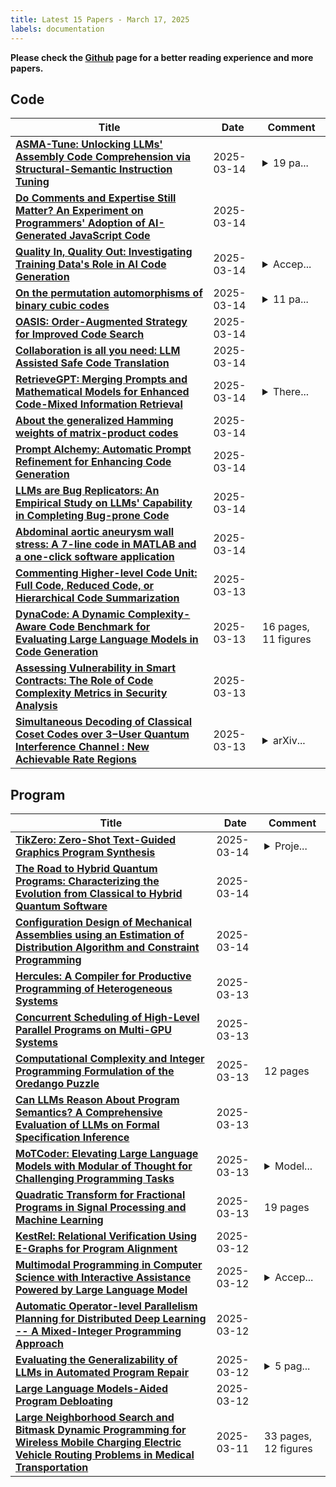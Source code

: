 ```yaml
---
title: Latest 15 Papers - March 17, 2025
labels: documentation
---
```

**Please check the [Github](https://github.com/zezhishao/MTS_Daily_ArXiv) page for a better reading experience and more papers.**

## Code
| **Title** | **Date** | **Comment** |
| --- | --- | --- |
| **[ASMA-Tune: Unlocking LLMs' Assembly Code Comprehension via Structural-Semantic Instruction Tuning](http://arxiv.org/abs/2503.11617v1)** | 2025-03-14 | <details><summary>19 pa...</summary><p>19 pages, multiple figures</p></details> |
| **[Do Comments and Expertise Still Matter? An Experiment on Programmers' Adoption of AI-Generated JavaScript Code](http://arxiv.org/abs/2503.11453v1)** | 2025-03-14 |  |
| **[Quality In, Quality Out: Investigating Training Data's Role in AI Code Generation](http://arxiv.org/abs/2503.11402v1)** | 2025-03-14 | <details><summary>Accep...</summary><p>Accepted to the 33rd IEEE/ACM International Conference on Program Comprehension (ICPC 2025)</p></details> |
| **[On the permutation automorphisms of binary cubic codes](http://arxiv.org/abs/2402.10667v2)** | 2025-03-14 | <details><summary>11 pa...</summary><p>11 pages, for cubic codes of length smaller than 30, new computational results are added by the first author</p></details> |
| **[OASIS: Order-Augmented Strategy for Improved Code Search](http://arxiv.org/abs/2503.08161v3)** | 2025-03-14 |  |
| **[Collaboration is all you need: LLM Assisted Safe Code Translation](http://arxiv.org/abs/2503.11237v1)** | 2025-03-14 |  |
| **[RetrieveGPT: Merging Prompts and Mathematical Models for Enhanced Code-Mixed Information Retrieval](http://arxiv.org/abs/2411.04752v2)** | 2025-03-14 | <details><summary>There...</summary><p>There are errors in the results and conclusion section of the paper due to which i want to withdraw</p></details> |
| **[About the generalized Hamming weights of matrix-product codes](http://arxiv.org/abs/2407.11810v2)** | 2025-03-14 |  |
| **[Prompt Alchemy: Automatic Prompt Refinement for Enhancing Code Generation](http://arxiv.org/abs/2503.11085v1)** | 2025-03-14 |  |
| **[LLMs are Bug Replicators: An Empirical Study on LLMs' Capability in Completing Bug-prone Code](http://arxiv.org/abs/2503.11082v1)** | 2025-03-14 |  |
| **[Abdominal aortic aneurysm wall stress: A 7-line code in MATLAB and a one-click software application](http://arxiv.org/abs/2407.05242v3)** | 2025-03-14 |  |
| **[Commenting Higher-level Code Unit: Full Code, Reduced Code, or Hierarchical Code Summarization](http://arxiv.org/abs/2503.10737v1)** | 2025-03-13 |  |
| **[DynaCode: A Dynamic Complexity-Aware Code Benchmark for Evaluating Large Language Models in Code Generation](http://arxiv.org/abs/2503.10452v1)** | 2025-03-13 | 16 pages, 11 figures |
| **[Assessing Vulnerability in Smart Contracts: The Role of Code Complexity Metrics in Security Analysis](http://arxiv.org/abs/2411.17343v3)** | 2025-03-13 |  |
| **[Simultaneous Decoding of Classical Coset Codes over $3-$User Quantum Interference Channel : New Achievable Rate Regions](http://arxiv.org/abs/2503.07804v2)** | 2025-03-13 | <details><summary>arXiv...</summary><p>arXiv admin note: substantial text overlap with arXiv:2203.00110</p></details> |

## Program
| **Title** | **Date** | **Comment** |
| --- | --- | --- |
| **[TikZero: Zero-Shot Text-Guided Graphics Program Synthesis](http://arxiv.org/abs/2503.11509v1)** | 2025-03-14 | <details><summary>Proje...</summary><p>Project page: https://github.com/potamides/DeTikZify</p></details> |
| **[The Road to Hybrid Quantum Programs: Characterizing the Evolution from Classical to Hybrid Quantum Software](http://arxiv.org/abs/2503.11450v1)** | 2025-03-14 |  |
| **[Configuration Design of Mechanical Assemblies using an Estimation of Distribution Algorithm and Constraint Programming](http://arxiv.org/abs/2503.11002v1)** | 2025-03-14 |  |
| **[Hercules: A Compiler for Productive Programming of Heterogeneous Systems](http://arxiv.org/abs/2503.10855v1)** | 2025-03-13 |  |
| **[Concurrent Scheduling of High-Level Parallel Programs on Multi-GPU Systems](http://arxiv.org/abs/2503.10516v1)** | 2025-03-13 |  |
| **[Computational Complexity and Integer Programming Formulation of the Oredango Puzzle](http://arxiv.org/abs/2503.10393v1)** | 2025-03-13 | 12 pages |
| **[Can LLMs Reason About Program Semantics? A Comprehensive Evaluation of LLMs on Formal Specification Inference](http://arxiv.org/abs/2503.04779v2)** | 2025-03-13 |  |
| **[MoTCoder: Elevating Large Language Models with Modular of Thought for Challenging Programming Tasks](http://arxiv.org/abs/2312.15960v4)** | 2025-03-13 | <details><summary>Model...</summary><p>Model: https://huggingface.co/JingyaoLi/MoTCoder-15B-v1.0. Code: https://github.com/dvlab-research/MoTCoder</p></details> |
| **[Quadratic Transform for Fractional Programs in Signal Processing and Machine Learning](http://arxiv.org/abs/2503.09977v1)** | 2025-03-13 | 19 pages |
| **[KestRel: Relational Verification Using E-Graphs for Program Alignment](http://arxiv.org/abs/2404.08106v2)** | 2025-03-12 |  |
| **[Multimodal Programming in Computer Science with Interactive Assistance Powered by Large Language Model](http://arxiv.org/abs/2503.06552v2)** | 2025-03-12 | <details><summary>Accep...</summary><p>Accepted in Proceedings of the 27th International Conference on. Human-Computer Interaction, 2025</p></details> |
| **[Automatic Operator-level Parallelism Planning for Distributed Deep Learning -- A Mixed-Integer Programming Approach](http://arxiv.org/abs/2503.09357v1)** | 2025-03-12 |  |
| **[Evaluating the Generalizability of LLMs in Automated Program Repair](http://arxiv.org/abs/2503.09217v1)** | 2025-03-12 | <details><summary>5 pag...</summary><p>5 pages, 1 figure, to be published in ICSE2025-NIER</p></details> |
| **[Large Language Models-Aided Program Debloating](http://arxiv.org/abs/2503.08969v1)** | 2025-03-12 |  |
| **[Large Neighborhood Search and Bitmask Dynamic Programming for Wireless Mobile Charging Electric Vehicle Routing Problems in Medical Transportation](http://arxiv.org/abs/2503.08752v1)** | 2025-03-11 | 33 pages, 12 figures |

